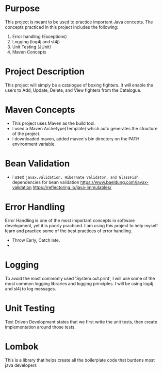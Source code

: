 # Purpose
This project is meant to be used to practice important Java concepts. The concepts practiced in this project includes the following:
1. Error handling (Exceptions)
2. Logging (log4j and sl4j)
3. Unit Testing (JUnit)
4. Maven Concepts

# Project Description
This project will simply be a catalogue of boxing fighters.
It will enable the users to Add, Update, Delete, and View fighters from the Catalogue.

# Maven Concepts
* This project uses Maven as the build tool.
* I used a Maven Archetype(Template) which auto generates the structure of the project.
* I downloaded maven, added maven's bin directory on the PATH environment variable.

# Bean Validation
* I used `javax.validation, Hibernate Validator, and GlassFish` dependencies for bean validation
https://www.baeldung.com/javax-validation
https://reflectoring.io/java-immutables/

# Error Handling
Error Handling is one of the most important concepts in software development, yet it is poorly practiced.
I am using this project to help myself learn and practice some of the best practices of error handling.
* Throw Early, Catch late.
* 

# Logging
To avoid the most commonly used 'System.out.print', I will use some of the most common logging libraries and logging principles.
I will be using log4j and sl4j to log messages.

# Unit Testing
Test Driven Development states that we first write the unit tests, then create implementation around those tests.

# Lombok
This is a library that helps create all the boilerplate code that burdens most java developers